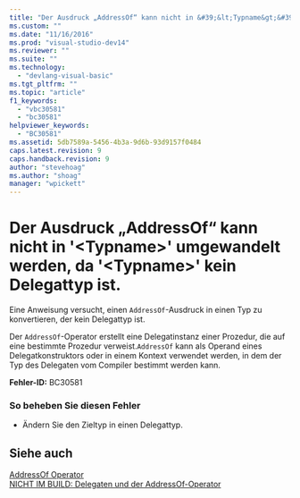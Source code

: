 ```yaml
---
title: "Der Ausdruck „AddressOf“ kann nicht in &#39;&lt;Typname&gt;&#39; umgewandelt werden, da &#39;&lt;Typname&gt;&#39; kein Delegattyp ist. | Microsoft Docs"
ms.custom: ""
ms.date: "11/16/2016"
ms.prod: "visual-studio-dev14"
ms.reviewer: ""
ms.suite: ""
ms.technology: 
  - "devlang-visual-basic"
ms.tgt_pltfrm: ""
ms.topic: "article"
f1_keywords: 
  - "vbc30581"
  - "bc30581"
helpviewer_keywords: 
  - "BC30581"
ms.assetid: 5db7589a-5456-4b3a-9d6b-93d9157f0484
caps.latest.revision: 9
caps.handback.revision: 9
author: "stevehoag"
ms.author: "shoag"
manager: "wpickett"
---
```

# Der Ausdruck „AddressOf“ kann nicht in &#39;&lt;Typname&gt;&#39; umgewandelt werden, da &#39;&lt;Typname&gt;&#39; kein Delegattyp ist.
Eine Anweisung versucht, einen `AddressOf`\-Ausdruck in einen Typ zu konvertieren, der kein Delegattyp ist.  
  
 Der `AddressOf`\-Operator erstellt eine Delegatinstanz einer Prozedur, die auf eine bestimmte Prozedur verweist.`AddressOf` kann als Operand eines Delegatkonstruktors oder in einem Kontext verwendet werden, in dem der Typ des Delegaten vom Compiler bestimmt werden kann.  
  
 **Fehler\-ID:** BC30581  
  
### So beheben Sie diesen Fehler  
  
-   Ändern Sie den Zieltyp in einen Delegattyp.  
  
## Siehe auch  
 [AddressOf Operator](../../visual-basic/language-reference/operators/addressof-operator.md)   
 [NICHT IM BUILD: Delegaten und der AddressOf\-Operator](http://msdn.microsoft.com/de-de/7b2ed932-8598-4355-b2f7-5cedb23ee86f)